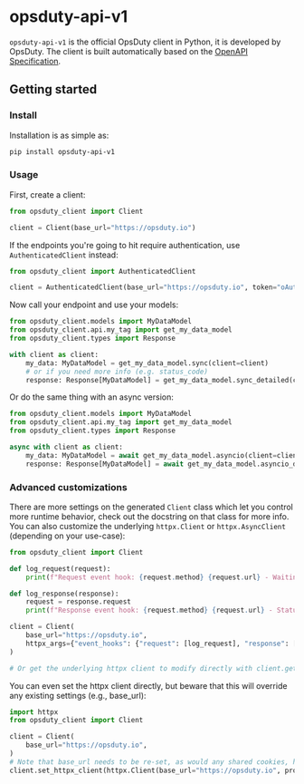 # opsduty-api-v1

`opsduty-api-v1` is the official OpsDuty client in Python, it is developed by
OpsDuty. The client is built automatically based on the
[OpenAPI Specification](openapi.md).

## Getting started

### Install

Installation is as simple as:

```bash
pip install opsduty-api-v1
```

### Usage

First, create a client:

```python
from opsduty_client import Client

client = Client(base_url="https://opsduty.io")
```

If the endpoints you're going to hit require authentication, use
`AuthenticatedClient` instead:

```python
from opsduty_client import AuthenticatedClient

client = AuthenticatedClient(base_url="https://opsduty.io", token="oAuth2 access token")
```

Now call your endpoint and use your models:

```python
from opsduty_client.models import MyDataModel
from opsduty_client.api.my_tag import get_my_data_model
from opsduty_client.types import Response

with client as client:
    my_data: MyDataModel = get_my_data_model.sync(client=client)
    # or if you need more info (e.g. status_code)
    response: Response[MyDataModel] = get_my_data_model.sync_detailed(client=client)
```

Or do the same thing with an async version:

```python
from opsduty_client.models import MyDataModel
from opsduty_client.api.my_tag import get_my_data_model
from opsduty_client.types import Response

async with client as client:
    my_data: MyDataModel = await get_my_data_model.asyncio(client=client)
    response: Response[MyDataModel] = await get_my_data_model.asyncio_detailed(client=client)
```

### Advanced customizations

There are more settings on the generated `Client` class which let you control
more runtime behavior, check out the docstring on that class for more info. You
can also customize the underlying `httpx.Client` or `httpx.AsyncClient`
(depending on your use-case):

```python
from opsduty_client import Client

def log_request(request):
    print(f"Request event hook: {request.method} {request.url} - Waiting for response")

def log_response(response):
    request = response.request
    print(f"Response event hook: {request.method} {request.url} - Status {response.status_code}")

client = Client(
    base_url="https://opsduty.io",
    httpx_args={"event_hooks": {"request": [log_request], "response": [log_response]}},
)

# Or get the underlying httpx client to modify directly with client.get_httpx_client() or client.get_async_httpx_client()
```

You can even set the httpx client directly, but beware that this will override
any existing settings (e.g., base_url):

```python
import httpx
from opsduty_client import Client

client = Client(
    base_url="https://opsduty.io",
)
# Note that base_url needs to be re-set, as would any shared cookies, headers, etc.
client.set_httpx_client(httpx.Client(base_url="https://opsduty.io", proxies="http://localhost:8030"))
```

